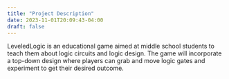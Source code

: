```yaml
---
title: "Project Description"
date: 2023-11-01T20:09:43-04:00
draft: false
---
```


LeveledLogic is an educational game aimed at middle school students to teach them about logic circuits and logic design.
The game will incorporate a top-down design where players can grab and move logic gates and experiment to get their desired outcome.